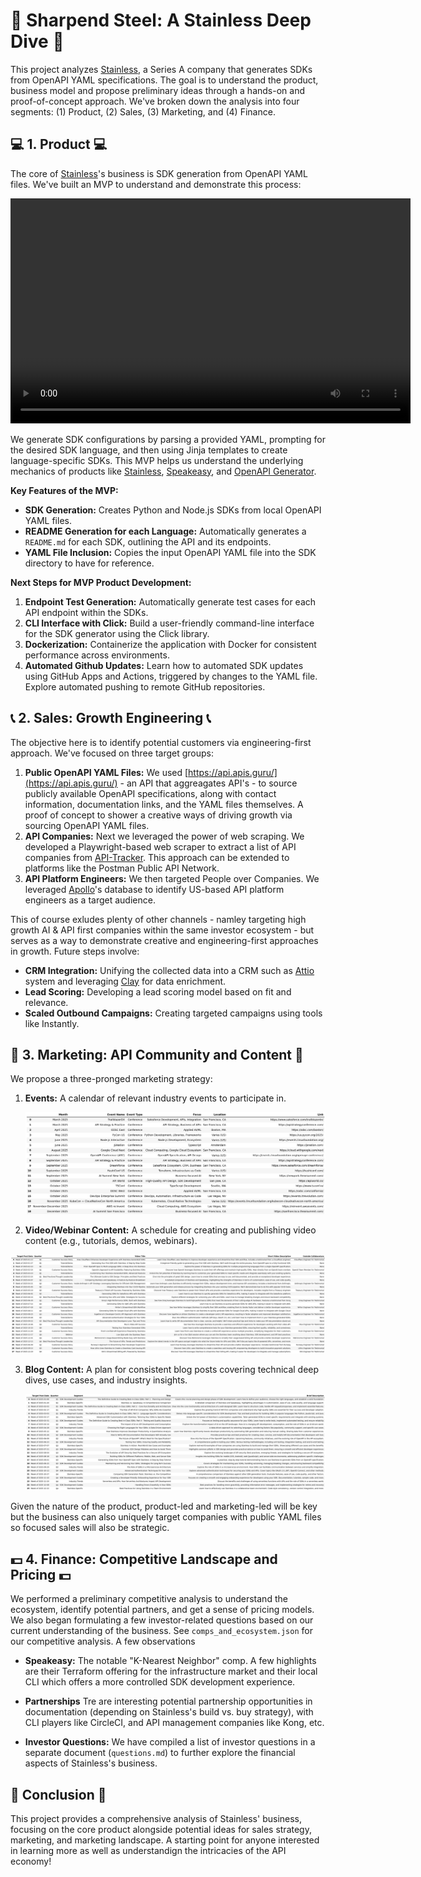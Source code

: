 # :nut_and_bolt:  Sharpend Steel: A Stainless Deep Dive :nut_and_bolt:

This project analyzes [Stainless](https://www.stainlessapi.com/), a Series A company that generates SDKs from OpenAPI YAML specifications. The goal is to understand the product, business model and propose preliminary ideas through a hands-on and proof-of-concept approach. We've broken down the analysis into four segments: (1) Product, (2) Sales, (3) Marketing, and (4) Finance.

## :computer:  1. Product  :computer: 

The core of [Stainless](https://www.stainlessapi.com/)'s business is SDK generation from OpenAPI YAML files. We've built an MVP to understand and demonstrate this process:

<video width="640" height="360" controls>
  <source src="https://github.com/tomersolomon/steel-sharpened/blob/Main/1-Product/steel-sdk-demo-min.mp4?raw=true" type="video/mp4">
  Your browser does not support the video tag.
</video>

We generate SDK configurations by parsing a provided YAML, prompting for the desired SDK language, and then using Jinja templates to create language-specific SDKs. This MVP helps us understand the underlying mechanics of products like [Stainless](https://www.stainlessapi.com/), [Speakeasy](https://www.speakeasy.com/), and [OpenAPI Generator](https://openapi-generator.tech/).

**Key Features of the MVP:**

*   **SDK Generation:** Creates Python and Node.js SDKs from local OpenAPI YAML files.
*   **README Generation for each Language:** Automatically generates a `README.md` for each SDK, outlining the API and its endpoints.
*   **YAML File Inclusion:** Copies the input OpenAPI YAML file into the SDK directory to have for reference.

**Next Steps for MVP Product Development:**

1. **Endpoint Test Generation:** Automatically generate test cases for each API endpoint within the SDKs.
2. **CLI Interface with Click:** Build a user-friendly command-line interface for the SDK generator using the Click library.
3. **Dockerization:** Containerize the application with Docker for consistent performance across environments.
4. **Automated Github Updates:** Learn how to automated SDK updates using GitHub Apps and Actions, triggered by changes to the YAML file. Explore automated pushing to remote GitHub repositories.

## :telephone_receiver: 2. Sales: Growth Engineering :telephone_receiver:

The objective here is to identify potential customers via engineering-first approach. We've focused on three target groups:

1. **Public OpenAPI YAML Files:** We used [https://api.apis.guru/](https://api.apis.guru/) - an API that aggreagates API's - to source publicly available OpenAPI specifications, along with contact information, documentation links, and the YAML files themselves. A proof of concept to shower a creative ways of driving growth via sourcing OpenAPI YAML files. 
2. **API Companies:** Next we leveraged the power of web scraping. We developed a Playwright-based web scraper to extract a list of API companies from [API-Tracker](https://apitracker.io/). This approach can be extended to platforms like the Postman Public API Network.
3. **API Platform Engineers:** We then targeted People over Companies. We leveraged [Apollo](https://app.apollo.io/)'s database to identify US-based API platform engineers as a target audience.

This of course exludes plenty of other channels - namley targeting high growth AI & API first companies within the same investor ecosystem - but serves as a way to demonstrate creative and engineering-first approaches in growth. Future steps involve:

*   **CRM Integration:** Unifying the collected data into a CRM such as [Attio](https://attio.com/) system and leveraging [Clay](https://www.clay.com/) for data enrichment.
*   **Lead Scoring:** Developing a lead scoring model based on fit and relevance.
*   **Scaled Outbound Campaigns:** Creating targeted campaigns using tools like Instantly.

## :mega: 3. Marketing: API Community and Content :mega:

We propose a three-pronged marketing strategy:

1. **Events:** A calendar of relevant industry events to participate in.

    ![3-Marketing/api-events_table.png](3-Marketing/api-events_table.png)

2. **Video/Webinar Content:** A schedule for creating and publishing video content (e.g., tutorials, demos, webinars).

 ![3-Marketing/video-schedule_table.png](3-Marketing/video-schedule_table.png)

3. **Blog Content:** A plan for consistent blog posts covering technical deep dives, use cases, and industry insights.

    ![3-Marketing/blog-schedule_table.png](3-Marketing/blog-schedule_table.png)

Given the nature of the product, product-led and marketing-led will be key but the business can also uniquely target companies with public YAML files so focused sales will also be strategic. 

## :dollar: 4. Finance: Competitive Landscape and Pricing :dollar:

We performed a preliminary competitive analysis to understand the ecosystem, identify potential partners, and get a sense of pricing models. We also began formulating a few investor-related questions based on our current understanding of the business. See `comps_and_ecosystem.json` for our competitive analysis. A few observations

*   **Speakeasy:** The notable "K-Nearest Neighbor" comp. A few highlights are their Terraform offering for the infrastructure market and their local CLI which offers a more controlled SDK development experience. 

*   **Partnerships** Tre are interesting potential partnership opportunities in documentation (depending on Stainless's build vs. buy strategy), with CLI players like CircleCI, and API management companies like Kong, etc.

*   **Investor Questions:** We have compiled a list of investor questions in a separate document (`questions.md`) to further explore the financial aspects of Stainless's business.

## :scroll: Conclusion :scroll: 

This project provides a comprehensive analysis of Stainless' business, focusing on the core product alongside potential ideas for sales strategy, marketing, and marketing landscape. A starting point for anyone interested in learning more as well as understandign the intricacies of the API economy!